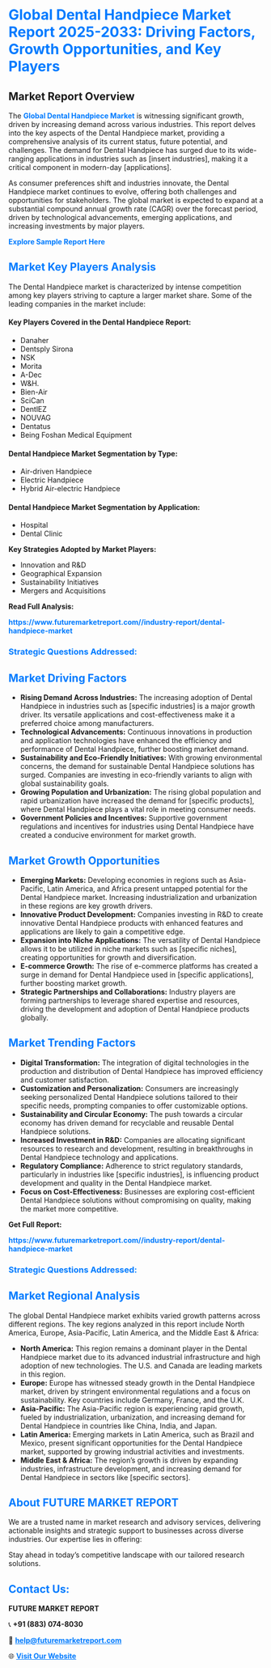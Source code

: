 <h1 style="color: #007BFF;">Global Dental Handpiece Market Report 2025-2033: Driving Factors, Growth Opportunities, and Key Players</h1>

<section id="overview">
<h2>Market Report Overview</h2>
<p>The <a href="https://www.futuremarketreport.com//industry-report/dental-handpiece-market" style="color: #007BFF; text-decoration: none;"><strong>Global Dental Handpiece Market</strong></a> is witnessing significant growth, driven by increasing demand across various industries. This report delves into the key aspects of the Dental Handpiece market, providing a comprehensive analysis of its current status, future potential, and challenges. The demand for Dental Handpiece has surged due to its wide-ranging applications in industries such as [insert industries], making it a critical component in modern-day [applications].</p>
<p>As consumer preferences shift and industries innovate, the Dental Handpiece market continues to evolve, offering both challenges and opportunities for stakeholders. The global market is expected to expand at a substantial compound annual growth rate (CAGR) over the forecast period, driven by technological advancements, emerging applications, and increasing investments by major players.</p>
</section>

<section id="overview">
<p><a href="https://www.futuremarketreport.com//request-sample/reportId=61135" style="color: #007BFF; text-decoration: none;"><strong>Explore Sample Report Here</strong></a></p>
</section>

<section id="key-players">
<h2 style="color: #007BFF;">Market Key Players Analysis</h2>
<p>The Dental Handpiece market is characterized by intense competition among key players striving to capture a larger market share. Some of the leading companies in the market include:</p>
<h4>Key Players Covered in the Dental Handpiece Report:</h4>
<ul><li>Danaher</li><li>Dentsply Sirona</li><li>NSK</li><li>Morita</li><li>A-Dec</li><li>W&amp;H.</li><li>Bien-Air</li><li>SciCan</li><li>DentlEZ</li><li>NOUVAG</li><li>Dentatus</li><li>Being Foshan Medical Equipment</li></ul>
<h4>Dental Handpiece Market Segmentation by Type:</h4>
<ul><li>Air-driven Handpiece</li><li>Electric Handpiece</li><li>Hybrid Air-electric Handpiece</li></ul>

<h4>Dental Handpiece Market Segmentation by Application:</h4>
<ul><li>Hospital</li><li>Dental Clinic</li></ul>
<p><strong>Key Strategies Adopted by Market Players:</strong></p>
<ul>
<li>Innovation and R&D</li>
<li>Geographical Expansion</li>
<li>Sustainability Initiatives</li>
<li>Mergers and Acquisitions</li>
</ul>
</section>

<section>
<p><strong>Read Full Analysis: </strong></p><a href="https://www.futuremarketreport.com//industry-report/dental-handpiece-market" style="color: #007BFF; text-decoration: none;"><strong>https://www.futuremarketreport.com//industry-report/dental-handpiece-market</strong></a>
<h3 style="color: #007BFF;">Strategic Questions Addressed:</h3>
</section>

<section id="driving-factors">
<h2 style="color: #007BFF;">Market Driving Factors</h2>
<ul>
<li><strong>Rising Demand Across Industries:</strong> The increasing adoption of Dental Handpiece in industries such as [specific industries] is a major growth driver. Its versatile applications and cost-effectiveness make it a preferred choice among manufacturers.</li>
<li><strong>Technological Advancements:</strong> Continuous innovations in production and application technologies have enhanced the efficiency and performance of Dental Handpiece, further boosting market demand.</li>
<li><strong>Sustainability and Eco-Friendly Initiatives:</strong> With growing environmental concerns, the demand for sustainable Dental Handpiece solutions has surged. Companies are investing in eco-friendly variants to align with global sustainability goals.</li>
<li><strong>Growing Population and Urbanization:</strong> The rising global population and rapid urbanization have increased the demand for [specific products], where Dental Handpiece plays a vital role in meeting consumer needs.</li>
<li><strong>Government Policies and Incentives:</strong> Supportive government regulations and incentives for industries using Dental Handpiece have created a conducive environment for market growth.</li>
</ul>
</section>

<section id="growth-opportunities">
<h2 style="color: #007BFF;">Market Growth Opportunities</h2>
<ul>
<li><strong>Emerging Markets:</strong> Developing economies in regions such as Asia-Pacific, Latin America, and Africa present untapped potential for the Dental Handpiece market. Increasing industrialization and urbanization in these regions are key growth drivers.</li>
<li><strong>Innovative Product Development:</strong> Companies investing in R&D to create innovative Dental Handpiece products with enhanced features and applications are likely to gain a competitive edge.</li>
<li><strong>Expansion into Niche Applications:</strong> The versatility of Dental Handpiece allows it to be utilized in niche markets such as [specific niches], creating opportunities for growth and diversification.</li>
<li><strong>E-commerce Growth:</strong> The rise of e-commerce platforms has created a surge in demand for Dental Handpiece used in [specific applications], further boosting market growth.</li>
<li><strong>Strategic Partnerships and Collaborations:</strong> Industry players are forming partnerships to leverage shared expertise and resources, driving the development and adoption of Dental Handpiece products globally.</li>
</ul>
</section>

<section id="trending-factors">
<h2 style="color: #007BFF;">Market Trending Factors</h2>
<ul>
<li><strong>Digital Transformation:</strong> The integration of digital technologies in the production and distribution of Dental Handpiece has improved efficiency and customer satisfaction.</li>
<li><strong>Customization and Personalization:</strong> Consumers are increasingly seeking personalized Dental Handpiece solutions tailored to their specific needs, prompting companies to offer customizable options.</li>
<li><strong>Sustainability and Circular Economy:</strong> The push towards a circular economy has driven demand for recyclable and reusable Dental Handpiece solutions.</li>
<li><strong>Increased Investment in R&D:</strong> Companies are allocating significant resources to research and development, resulting in breakthroughs in Dental Handpiece technology and applications.</li>
<li><strong>Regulatory Compliance:</strong> Adherence to strict regulatory standards, particularly in industries like [specific industries], is influencing product development and quality in the Dental Handpiece market.</li>
<li><strong>Focus on Cost-Effectiveness:</strong> Businesses are exploring cost-efficient Dental Handpiece solutions without compromising on quality, making the market more competitive.</li>
</ul>
</section>

<section>
<p><strong>Get Full Report: </strong></p><a href="https://www.futuremarketreport.com//industry-report/dental-handpiece-market" style="color: #007BFF; text-decoration: none;"><strong>https://www.futuremarketreport.com//industry-report/dental-handpiece-market</strong></a>
<h3 style="color: #007BFF;">Strategic Questions Addressed:</h3>
</section>


<section id="regional-analysis">
<h2 style="color: #007BFF;">Market Regional Analysis</h2>
<p>The global Dental Handpiece market exhibits varied growth patterns across different regions. The key regions analyzed in this report include North America, Europe, Asia-Pacific, Latin America, and the Middle East & Africa:</p>
<ul>
<li><strong>North America:</strong> This region remains a dominant player in the Dental Handpiece market due to its advanced industrial infrastructure and high adoption of new technologies. The U.S. and Canada are leading markets in this region.</li>
<li><strong>Europe:</strong> Europe has witnessed steady growth in the Dental Handpiece market, driven by stringent environmental regulations and a focus on sustainability. Key countries include Germany, France, and the U.K.</li>
<li><strong>Asia-Pacific:</strong> The Asia-Pacific region is experiencing rapid growth, fueled by industrialization, urbanization, and increasing demand for Dental Handpiece in countries like China, India, and Japan.</li>
<li><strong>Latin America:</strong> Emerging markets in Latin America, such as Brazil and Mexico, present significant opportunities for the Dental Handpiece market, supported by growing industrial activities and investments.</li>
<li><strong>Middle East & Africa:</strong> The region’s growth is driven by expanding industries, infrastructure development, and increasing demand for Dental Handpiece in sectors like [specific sectors].</li>
</ul>
</section>

<footer>
<h2 style="color: #007BFF;">About FUTURE MARKET REPORT</h2>
<p>We are a trusted name in market research and advisory services, delivering actionable insights and strategic support to businesses across diverse industries. Our expertise lies in offering:</p>

<p>Stay ahead in today’s competitive landscape with our tailored research solutions.</p>

<h2 style="color: #007BFF;">Contact Us:</h2>
<p><strong>FUTURE MARKET REPORT</strong></p>
<p>📞 <strong>+91 (883) 074-8030</strong></p>
<p>📧 <strong><a href="mailto:help@futuremarketreport.com" style="color: #007BFF;">help@futuremarketreport.com</a></strong></p>
<p>🌐 <strong><a href="https://www.futuremarketreport.com/" style="color: #007BFF;">Visit Our Website</a></strong></p>
</footer>